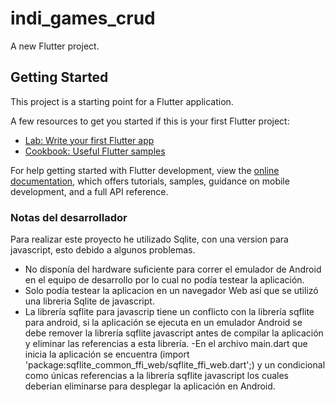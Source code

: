 # indi_games_crud

A new Flutter project.

## Getting Started

This project is a starting point for a Flutter application.

A few resources to get you started if this is your first Flutter project:

- [Lab: Write your first Flutter app](https://docs.flutter.dev/get-started/codelab)
- [Cookbook: Useful Flutter samples](https://docs.flutter.dev/cookbook)

For help getting started with Flutter development, view the
[online documentation](https://docs.flutter.dev/), which offers tutorials,
samples, guidance on mobile development, and a full API reference.

### Notas del desarrollador

Para realizar este proyecto he utilizado Sqlite, con una version para javascript, esto debido a algunos problemas.
- No disponía del hardware suficiente para correr el emulador de Android en el equipo de desarrollo por lo cual no podía testear la aplicación.
- Solo podía testear la aplicacion en un navegador Web así que se utilizó una libreria Sqlite de javascript.
- La librería sqflite para javascrip tiene un conflicto con la librería sqflite para android, si la aplicación se ejecuta en un emulador Android se debe remover la librería sqflite javascript antes de compilar la aplicación y eliminar las referencias a esta librería.
-En el archivo main.dart que inicia la aplicación se encuentra (import 'package:sqflite_common_ffi_web/sqflite_ffi_web.dart';) y un condicional como únicas referencias a la librería sqflite javascript los cuales deberian eliminarse para desplegar la aplicación en Android.
